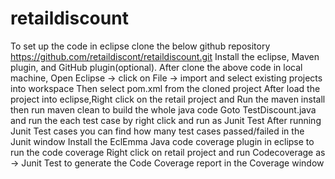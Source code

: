 # retaildiscount
To set up the code in eclipse clone the below github repository
https://github.com/retaildiscont/retaildiscount.git
Install the eclipse, Maven plugin, and GitHub plugin(optional).
After clone the above code in local machine, Open Eclipse -> click on File -> import  and select existing projects into workspace 
Then select pom.xml from the cloned project
After load the project into eclipse,Right click on the retail project and Run the maven install then run maven clean to build the whole java code
Goto TestDiscount.java and run the each test case by right click and run as Junit Test
After running Junit Test cases you can find how many test cases passed/failed in the Junit window 
Install the EclEmma Java code coverage plugin in eclipse to run the code coverage
Right click on retail project and run Codecoverage as -> Junit Test to generate the Code Coverage report in the Coverage window 
